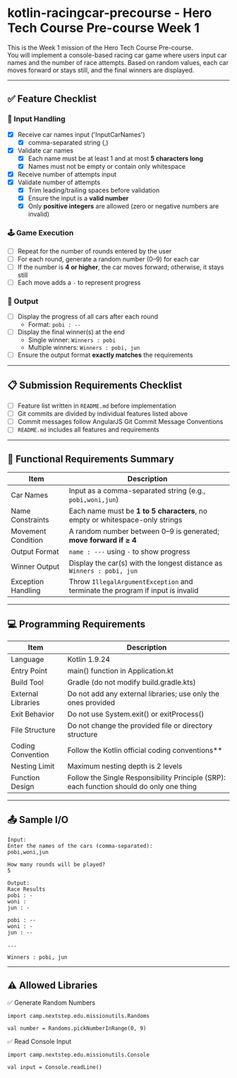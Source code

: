 # kotlin-racingcar-precourse - Hero Tech Course Pre-course Week 1

This is the Week 1 mission of the Hero Tech Course Pre-course.  
You will implement a console-based racing car game where users input car names and the number of race attempts. Based on random values, each car moves forward or stays still, and the final winners are displayed.

---

## ✅ Feature Checklist

### 🚗 Input Handling
- [X] Receive car names input ('InputCarNames')
  - [X] comma-separated string (,)
- [X] Validate car names  
  - [X] Each name must be at least 1 and at most **5 characters long**  
  - [X] Names must not be empty or contain only whitespace
- [X] Receive number of attempts input
- [X] Validate number of attempts  
  - [X] Trim leading/trailing spaces before validation  
  - [X] Ensure the input is a **valid number**  
  - [X] Only **positive integers** are allowed (zero or negative numbers are invalid)

### 🕹️ Game Execution
- [ ] Repeat for the number of rounds entered by the user
- [ ] For each round, generate a random number (0–9) for each car
- [ ] If the number is **4 or higher**, the car moves forward; otherwise, it stays still
- [ ] Each move adds a `-` to represent progress

### 📣 Output
- [ ] Display the progress of all cars after each round  
  - Format: `pobi : --`
- [ ] Display the final winner(s) at the end  
  - Single winner: `Winners : pobi`  
  - Multiple winners: `Winners : pobi, jun`
- [ ] Ensure the output format **exactly matches** the requirements

---

## 📋 Submission Requirements Checklist

- [ ] Feature list written in `README.md` before implementation
- [ ] Git commits are divided by individual features listed above 
- [ ] Commit messages follow AngularJS Git Commit Message Conventions
- [ ] `README.md` includes all features and requirements

---

## 📌 Functional Requirements Summary

| Item | Description |
|------|-------------|
| Car Names | Input as a comma-separated string (e.g., `pobi,woni,jun`) |
| Name Constraints | Each name must be **1 to 5 characters**, no empty or whitespace-only strings |
| Movement Condition | A random number between 0–9 is generated; **move forward if ≥ 4** |
| Output Format | `name : ---` using `-` to show progress |
| Winner Output | Display the car(s) with the longest distance as `Winners : pobi, jun` |
| Exception Handling | Throw `IllegalArgumentException` and terminate the program if input is invalid |

---

## 💻 Programming Requirements

| Item | Description |
| --- | --- |
| Language | Kotlin 1.9.24 |
| Entry Point | main() function in Application.kt |
| Build Tool | Gradle (do not modify build.gradle.kts) |
| External Libraries | Do not add any external libraries; use only the ones provided |
| Exit Behavior | Do not use System.exit() or exitProcess() |
| File Structure | Do not change the provided file or directory structure |
| Coding Convention | Follow the Kotlin official coding conventions** |
| Nesting Limit | Maximum nesting depth is 2 levels |
| Function Design | Follow the Single Responsibility Principle (SRP): each function should do only one thing |

---

## 📤 Sample I/O

```text
Input:
Enter the names of the cars (comma-separated):
pobi,woni,jun

How many rounds will be played?
5

Output:
Race Results
pobi : -
woni : 
jun : -

pobi : --
woni : -
jun : --

...

Winners : pobi, jun

```
---

## ⚠️ Allowed Libraries
✅ Generate Random Numbers
```
import camp.nextstep.edu.missionutils.Randoms

val number = Randoms.pickNumberInRange(0, 9)
```


✅ Read Console Input
```
import camp.nextstep.edu.missionutils.Console

val input = Console.readLine()
```
 
